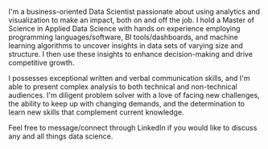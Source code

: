 I'm a business-oriented Data Scientist passionate about using analytics and visualization to make an impact, both on and off the job. I hold a Master of Science in Applied Data Science with hands on experience employing programming languages/software, BI tools/dashboards, and machine learning algorithms to uncover insights in data sets of varying size and structure. I then use these insights to enhance decision-making and drive competitive growth. 

I possesses exceptional written and verbal communication skills, and I'm able to present complex analysis to both technical and non-technical audiences. I'm diligent problem solver with a love of facing new challenges, the ability to keep up with changing demands, and the determination to learn new skills that complement current knowledge. 

Feel free to message/connect through LinkedIn if you would like to discuss any and all things data science. 

<!---
ZChipman/ZChipman is a ✨ special ✨ repository because its `README.md` (this file) appears on your GitHub profile.
You can click the Preview link to take a look at your changes.
--->
